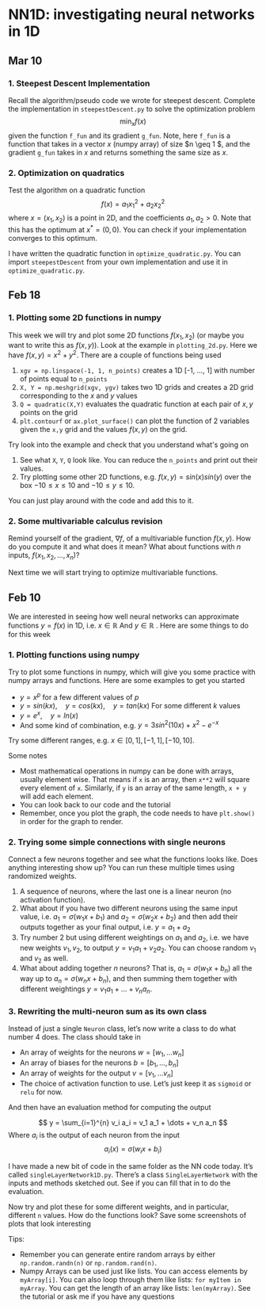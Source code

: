 # NN1D: investigating neural networks in 1D 


## Mar 10
### 1. Steepest Descent Implementation 
Recall the algorithm/pseudo code we wrote for steepest descent. Complete the implementation in `steepestDescent.py` to solve the optimization problem
$$\min_{x} f(x)$$ 
given the function `f_fun` and its gradient `g_fun`. Note, here `f_fun` is a function that takes in a vector $x$ (numpy array) of size $n \geq 1 $, and the gradient `g_fun` takes in $x$ and returns something the same size as $x$. 

### 2. Optimization on quadratics
Test the algorithm on a quadratic function 
$$ f(x) = a_1 x_1^2 + a_2 x_2^2 $$ 
where $x = (x_1, x_2)$ is a point in 2D, and the coefficients $a_1, a_2 > 0$. Note that this has the optimum at $x^* = (0,0)$. You can check if your implementation converges to this optimum.

I have written the quadratic function in `optimize_quadratic.py`. You can import `steepestDescent` from your own implementation and use it in `optimize_quadratic.py`. 

## Feb 18 
### 1. Plotting some 2D functions in numpy 
This week we will try and plot some 2D functions $f(x_1, x_2)$ (or maybe you want to write this as $f(x,y)$). Look at the example in `plotting_2d.py`. Here we have $f(x, y) = x^2 + y^2$. There are a couple of functions being used 
1. `xgv = np.linspace(-1, 1, n_points)` creates a 1D [-1, ..., 1] with number of points equal to `n_points` 
2. `X, Y = np.meshgrid(xgv, ygv)` takes two 1D grids and creates a 2D grid corresponding to the $x$ and $y$ values
3. `Q = quadratic(X,Y)` evaluates the quadratic function at each pair of $x,y$ points on the grid
4. `plt.contourf` or `ax.plot_surface()` can plot the function of 2 variables given the `x,y` grid and the values $f(x,y)$ on the grid. 

Try look into the example and check that you understand what's going on
1. See what `X`, `Y`, `Q` look like. You can reduce the `n_points` and print out their values. 
2. Try plotting some other 2D functions, e.g. $f(x,y) = sin(x) sin(y)$ over the box $-10 \leq x \leq 10$ and $-10 \leq y \leq 10$.

You can just play around with the code and add this to it. 

### 2. Some multivariable calculus revision
Remind yourself of the gradient, $\nabla f$, of a multivariable function $f(x,y)$. How do you compute it and what does it mean? What about functions with $n$ inputs, $f(x_1, x_2, \dots, x_n)$?

Next time we will start trying to optimize multivariable functions.

## Feb 10

We are interested in seeing how well neural networks can approximate functions $y = f(x)$ in 1D, i.e. $x \in \mathbb{R}$  And $y \in \mathbb{R}$ . Here are some things to do for this week 

### 1. Plotting functions using numpy
Try to plot some functions in numpy, which will give you some practice with numpy arrays and functions. Here are some examples to get you started 
- $y = x^{p}$ for a few different values of $p$ 
- $y = sin(kx), \quad y = cos(kx), \quad y = tan(kx)$ For some different $k$ values
- $y = e^{x}, \quad y = ln(x)$ 
- And some kind of combination, e.g. $y = 3 sin^2(10x) + x^2 - e^{-x}$

Try some different ranges, e.g. $x \in [0, 1], [-1, 1], [-10, 10]$. 

Some notes 
- Most mathematical operations in numpy can be done with arrays, usually element wise. That means if `x` is an array, then `x**2` will square every element of `x`. Similarly, if `y` is an array of the same length, `x + y` will add each element.
- You can look back to our code and the tutorial 
- Remember, once you plot the graph, the code needs to have `plt.show()` in order for the graph to render. 

### 2. Trying some simple connections with single neurons

Connect a few neurons together and see what the functions looks like. Does anything interesting show up? You can run these multiple times using randomized weights.

1. A sequence of neurons, where the last one is a linear neuron (no activation function). 
2. What about if you have two different neurons using the same input value, i.e. $a_1 = \sigma(w_1 x + b_1)$ and $a_2 = \sigma(w_2x + b_2)$ and then add their outputs together as your final output, i.e. $y = a_1 + a_2$
3. Try number 2 but using different weightings on $a_1$ and $a_2$, i.e. we have new weights $v_1, v_2$, to output $y = v_1 a_1 + v_2 a_2$. You can choose random $v_1$ and $v_2$ as well.
4. What about adding together $n$ neurons? That is, $a_1 = \sigma(w_1 x + b_n)$ all the way up to $a_n = \sigma(w_n x + b_n)$, and then summing them together with different weightings $y = v_1 a_1 + \dots + v_n a_n$.
### 3. Rewriting the multi-neuron sum as its own class 

Instead of just a single `Neuron` class, let’s now write a class to do what number 4 does. The class should take in 
- An array of weights for the neurons $w = [w_1, \dots w_n]$
- An array of biases for the neurons $b = [b_1, \dots, b_n]$
- An array of weights for the output $v = [v_1, \dots v_n]$ 
- The choice of activation function to use. Let’s just keep it as `sigmoid` or `relu` for now. 

And then have an evaluation method for computing the output 

$$ y = \sum_{i=1}^{n} v_i a_i = v_1 a_1 + \dots + v_n a_n $$
Where $a_i$ is the output of each neuron from the input
$$ a_i(x) = \sigma(w_i x + b_i) $$

I have made a new bit of code in the same folder as the NN code today. It’s called `singleLayerNetwork1D.py`. There’s a class `SingleLayerNetwork` with the inputs and methods sketched out. See if you can fill that in to do the evaluation. 

Now try and plot these for some different weights, and in particular, different `n` values. How do the functions look? Save some screenshots of plots that look interesting

Tips:
- Remember you can generate entire random arrays by either `np.random.randn(n)` or `np.random.rand(n)`.
- Numpy Arrays can be used just like lists. You can access elements by `myArray[i]`. You can also loop through them like lists: `for myItem in myArray`. You can get the length of an array like lists: `len(myArray)`. See the tutorial or ask me if you have any questions
